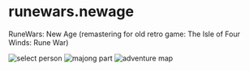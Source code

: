 # runewars.newage
RuneWars: New Age (remastering for old retro game: The Isle of Four Winds: Rune War)

![select person](https://user-images.githubusercontent.com/8620726/96436537-8458bd80-11f5-11eb-8e5c-ffbd513dda68.png)
![majong part](https://user-images.githubusercontent.com/8620726/96436506-828efa00-11f5-11eb-9462-7e2f086b4a07.png)
![adventure map](https://user-images.githubusercontent.com/8620726/96436556-8589ea80-11f5-11eb-8a53-5a9758de950a.png)
